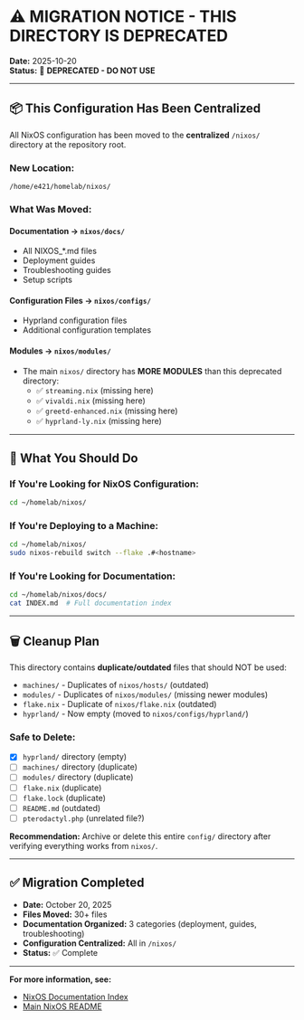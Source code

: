 # ⚠️ MIGRATION NOTICE - THIS DIRECTORY IS DEPRECATED

**Date:** 2025-10-20  
**Status:** 🔴 **DEPRECATED - DO NOT USE**

---

## 📦 This Configuration Has Been Centralized

All NixOS configuration has been moved to the **centralized** `/nixos/` directory at the repository root.

### New Location:
```
/home/e421/homelab/nixos/
```

### What Was Moved:

#### Documentation → `nixos/docs/`
- All NIXOS_*.md files
- Deployment guides
- Troubleshooting guides
- Setup scripts

#### Configuration Files → `nixos/configs/`
- Hyprland configuration files
- Additional configuration templates

#### Modules → `nixos/modules/`
- The main `nixos/` directory has **MORE MODULES** than this deprecated directory:
  - ✅ `streaming.nix` (missing here)
  - ✅ `vivaldi.nix` (missing here)
  - ✅ `greetd-enhanced.nix` (missing here)
  - ✅ `hyprland-ly.nix` (missing here)

---

## 🚀 What You Should Do

### If You're Looking for NixOS Configuration:
```bash
cd ~/homelab/nixos/
```

### If You're Deploying to a Machine:
```bash
cd ~/homelab/nixos/
sudo nixos-rebuild switch --flake .#<hostname>
```

### If You're Looking for Documentation:
```bash
cd ~/homelab/nixos/docs/
cat INDEX.md  # Full documentation index
```

---

## 🗑️ Cleanup Plan

This directory contains **duplicate/outdated** files that should NOT be used:

- `machines/` - Duplicates of `nixos/hosts/` (outdated)
- `modules/` - Duplicates of `nixos/modules/` (missing newer modules)
- `flake.nix` - Duplicate of `nixos/flake.nix` (outdated)
- `hyprland/` - Now empty (moved to `nixos/configs/hyprland/`)

### Safe to Delete:
- [x] `hyprland/` directory (empty)
- [ ] `machines/` directory (duplicate)
- [ ] `modules/` directory (duplicate)
- [ ] `flake.nix` (duplicate)
- [ ] `flake.lock` (duplicate)
- [ ] `README.md` (outdated)
- [ ] `pterodactyl.php` (unrelated file?)

**Recommendation:** Archive or delete this entire `config/` directory after verifying everything works from `nixos/`.

---

## ✅ Migration Completed

- **Date:** October 20, 2025
- **Files Moved:** 30+ files
- **Documentation Organized:** 3 categories (deployment, guides, troubleshooting)
- **Configuration Centralized:** All in `/nixos/`
- **Status:** ✅ Complete

---

**For more information, see:**
- [NixOS Documentation Index](/home/e421/homelab/nixos/docs/INDEX.md)
- [Main NixOS README](/home/e421/homelab/nixos/README.md)
